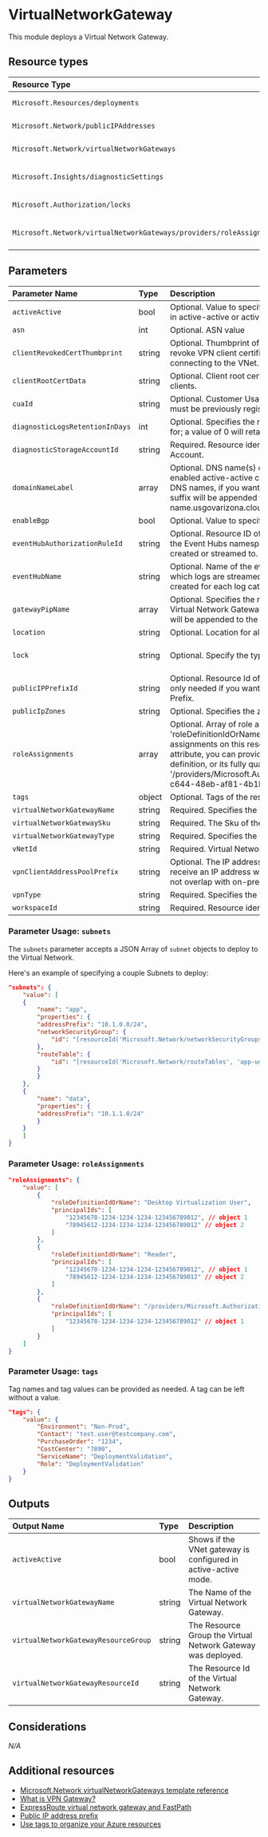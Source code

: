 # VirtualNetworkGateway

This module deploys a Virtual Network Gateway.


## Resource types

| Resource Type                                                        | ApiVersion         |
| :------------------------------------------------------------------- | :----------------- |
| `Microsoft.Resources/deployments`                                    | 2018-02-01         |
| `Microsoft.Network/publicIPAddresses`                                | 2021-02-01         |
| `Microsoft.Network/virtualNetworkGateways`                           | 2021-02-01         |
| `Microsoft.Insights/diagnosticSettings`                              | 2017-05-01-preview |
| `Microsoft.Authorization/locks`                                      | 2016-09-01         |
| `Microsoft.Network/virtualNetworkGateways/providers/roleAssignments` | 2018-09-01-preview |

## Parameters

| Parameter Name                  | Type   | Description                                                                                                                                                                                                                                                                                                                                                                                                    | DefaultValue               | Possible values                            |
| :------------------------------ | :----- | :------------------------------------------------------------------------------------------------------------------------------------------------------------------------------------------------------------------------------------------------------------------------------------------------------------------------------------------------------------------------------------------------------------- | :------------------------- | :----------------------------------------- |
| `activeActive`                  | bool   | Optional. Value to specify if the Gateway should be deployed in active-active or active-passive configuration                                                                                                                                                                                                                                                                                                  | True                       |                                            |
| `asn`                           | int    | Optional. ASN value                                                                                                                                                                                                                                                                                                                                                                                            | 65815                      |                                            |
| `clientRevokedCertThumbprint`   | string | Optional. Thumbprint of the revoked certificate. This would revoke VPN client certificates matching this thumbprint from connecting to the VNet.                                                                                                                                                                                                                                                               |                            |                                            |
| `clientRootCertData`            | string | Optional. Client root certificate data used to authenticate VPN clients.                                                                                                                                                                                                                                                                                                                                       |                            |                                            |
| `cuaId`                         | string | Optional. Customer Usage Attribution id (GUID). This GUID must be previously registered                                                                                                                                                                                                                                                                                                                        |                            |                                            |
| `diagnosticLogsRetentionInDays` | int    | Optional. Specifies the number of days that logs will be kept for; a value of 0 will retain data indefinitely.                                                                                                                                                                                                                                                                                                 | 365                        |                                            |
| `diagnosticStorageAccountId`    | string | Required. Resource identifier of the Diagnostic Storage Account.                                                                                                                                                                                                                                                                                                                                               |                            |                                            |
| `domainNameLabel`               | array  | Optional. DNS name(s) of the Public IP resource(s). If you enabled active-active configuration, you need to provide 2 DNS names, if you want to use this feature. A region specific suffix will be appended to it, e.g.: your-DNS-name.usgovarizona.cloudapp.azure.com                                                                                                                                         | System.Object[]            |                                            |
| `enableBgp`                     | bool   | Optional. Value to specify if BGP is enabled or not                                                                                                                                                                                                                                                                                                                                                            | True                       |                                            |
| `eventHubAuthorizationRuleId`   | string | Optional. Resource ID of the event hub authorization rule for the Event Hubs namespace in which the event hub should be created or streamed to.                                                                                                                                                                                                                                                                |                            |                                            |
| `eventHubName`                  | string | Optional. Name of the event hub within the namespace to which logs are streamed. Without this, an event hub is created for each log category.                                                                                                                                                                                                                                                                  |                            |                                            |
| `gatewayPipName`                | array  | Optional. Specifies the name of the Public IP used by the Virtual Network Gateway. If it's not provided, a '-pip' suffix will be appended to the gateway's name.                                                                                                                                                                                                                                               |                            |                                            |
| `location`                      | string | Optional. Location for all resources.                                                                                                                                                                                                                                                                                                                                                                          | [resourceGroup().location] |                                            |
| `lock`                          | string | Optional. Specify the type of lock.                                                                                                                                                                                                                                                                                                                                                                            | 'NotSpecified'             | 'CanNotDelete', 'NotSpecified', 'ReadOnly' |
| `publicIPPrefixId`              | string | Optional. Resource Id of the Public IP Prefix object. This is only needed if you want your Public IPs created in a PIP Prefix.                                                                                                                                                                                                                                                                                 |                            |                                            |
| `publicIpZones`                 | string | Optional. Specifies the zones of the Public IP address.                                                                                                                                                                                                                                                                                                                                                        | "1"                        |                                            |
| `roleAssignments`               | array  | Optional. Array of role assignment objects that contain the 'roleDefinitionIdOrName' and 'principalId' to define RBAC role assignments on this resource. In the roleDefinitionIdOrName attribute, you can provide either the display name of the role definition, or its fully qualified ID in the following format: '/providers/Microsoft.Authorization/roleDefinitions/c2f4ef07-c644-48eb-af81-4b1b4947fb11' | System.Object[]            |                                            |
| `tags`                          | object | Optional. Tags of the resource.                                                                                                                                                                                                                                                                                                                                                                                |                            |                                            |
| `virtualNetworkGatewayName`     | string | Required. Specifies the Virtual Network Gateway name.                                                                                                                                                                                                                                                                                                                                                          |                            |                                            |
| `virtualNetworkGatewaySku`      | string | Required. The Sku of the Gateway.                                                                                                                                                                                                                                                                                                                                                                              |                            | System.Object[]                            |
| `virtualNetworkGatewayType`     | string | Required. Specifies the gateway type. E.g. VPN, ExpressRoute                                                                                                                                                                                                                                                                                                                                                   |                            | System.Object[]                            |
| `vNetId`                        | string | Required. Virtual Network resource Id                                                                                                                                                                                                                                                                                                                                                                          |                            |                                            |
| `vpnClientAddressPoolPrefix`    | string | Optional. The IP address range from which VPN clients will receive an IP address when connected. Range specified must not overlap with on-premise network.                                                                                                                                                                                                                                                     |                            |                                            |
| `vpnType`                       | string | Required. Specifies the VPN type                                                                                                                                                                                                                                                                                                                                                                               | RouteBased                 | System.Object[]                            |
| `workspaceId`                   | string | Required. Resource identifier of Log Analytics.                                                                                                                                                                                                                                                                                                                                                                |                            |                                            |

### Parameter Usage: `subnets`

The `subnets` parameter accepts a JSON Array of `subnet` objects to deploy to the Virtual Network.

Here's an example of specifying a couple Subnets to deploy:

```json
"subnets": {
    "value": [
    {
        "name": "app",
        "properties": {
        "addressPrefix": "10.1.0.0/24",
        "networkSecurityGroup": {
            "id": "[resourceId('Microsoft.Network/networkSecurityGroups', 'app-nsg')]"
        },
        "routeTable": {
            "id": "[resourceId('Microsoft.Network/routeTables', 'app-udr')]"
        }
        }
    },
    {
        "name": "data",
        "properties": {
        "addressPrefix": "10.1.1.0/24"
        }
    }
    ]
}
```

### Parameter Usage: `roleAssignments`

```json
"roleAssignments": {
    "value": [
        {
            "roleDefinitionIdOrName": "Desktop Virtualization User",
            "principalIds": [
                "12345678-1234-1234-1234-123456789012", // object 1
                "78945612-1234-1234-1234-123456789012" // object 2
            ]
        },
        {
            "roleDefinitionIdOrName": "Reader",
            "principalIds": [
                "12345678-1234-1234-1234-123456789012", // object 1
                "78945612-1234-1234-1234-123456789012" // object 2
            ]
        },
        {
            "roleDefinitionIdOrName": "/providers/Microsoft.Authorization/roleDefinitions/c2f4ef07-c644-48eb-af81-4b1b4947fb11",
            "principalIds": [
                "12345678-1234-1234-1234-123456789012" // object 1
            ]
        }
    ]
}
```

### Parameter Usage: `tags`

Tag names and tag values can be provided as needed. A tag can be left without a value.

```json
"tags": {
    "value": {
        "Environment": "Non-Prod",
        "Contact": "test.user@testcompany.com",
        "PurchaseOrder": "1234",
        "CostCenter": "7890",
        "ServiceName": "DeploymentValidation",
        "Role": "DeploymentValidation"
    }
}
```

## Outputs

| Output Name                          | Type   | Description                                                    |
| :----------------------------------- | :----- | :------------------------------------------------------------- |
| `activeActive`                       | bool   | Shows if the VNet gateway is configured in active-active mode. |
| `virtualNetworkGatewayName`          | string | The Name of the Virtual Network Gateway.                       |
| `virtualNetworkGatewayResourceGroup` | string | The Resource Group the Virtual Network Gateway was deployed.   |
| `virtualNetworkGatewayResourceId`    | string | The Resource Id of the Virtual Network Gateway.                |

## Considerations

*N/A*

## Additional resources

- [Microsoft.Network virtualNetworkGateways template reference](https://docs.microsoft.com/en-us/azure/templates/microsoft.network/2021-02-01/virtualnetworkgateways)
- [What is VPN Gateway?](https://docs.microsoft.com/en-us/azure/vpn-gateway/vpn-gateway-about-vpngateways)
- [ExpressRoute virtual network gateway and FastPath](https://docs.microsoft.com/en-us/azure/expressroute/expressroute-about-virtual-network-gateways)
- [Public IP address prefix](https://docs.microsoft.com/en-us/azure/virtual-network/public-ip-address-prefix)
- [Use tags to organize your Azure resources](https://docs.microsoft.com/en-us/azure/azure-resource-manager/resource-group-using-tags)
